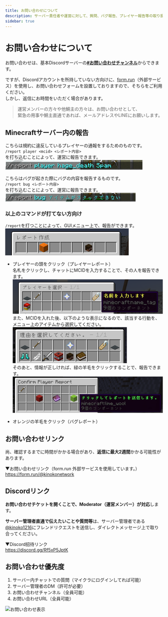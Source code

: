 ```yaml
---
title: お問い合わせについて
description: サーバー責任者や運営に対して、質問、バグ報告、プレイヤー報告等の取り扱いについて
sidebar: true
---
```

# お問い合わせについて
お問い合わせは、基本Discordサーバーの[**#お問い合わせチャンネル**](https://discord.gg/EFaH45YmD2)からできます。

ですが、Discordアカウントを所持していない方向けに、[form.run](https://form.run/@kinokonetwork)（外部サービス）を使用し、お問い合わせフォームを設置しておりますので、そちらをご利用ください。<br>しかし、返信にお時間をいただく場合があります。

> 運営メンバーの方々や他鯖主の方々は、お問い合わせとして、<br>緊急の用事や鯖主直通であれば、メールアドレスやLINEにお願いします。

## Minecraftサーバー内の報告
こちらは規約に違反しているプレイヤーの通報をするためのものです。<br>
`/report player <mcid> <レポート内容>`<br>
を打ち込むことによって、運営に報告できます。
![コマンド_プレイヤーレポート例](../images/cmd_playerReport.png)

こちらはバグが起きた際にバグの内容を報告するものです。<br>
`/report bug <レポート内容>`<br>
を打ち込むことによって、運営に報告できます。<br>
![コマンド_バグレポート例](../images/cmd_bugReport.png)

### 以上のコマンドが打てない方向け
`/report`を打つことによって、GUIメニュー上で、報告ができます。<br>
![レポート作成](../images/cmd_createReport.png)

- プレイヤーの頭をクリック（プレイヤーレポート）<br>
名札をクリックし、チャットにMCIDを入力することで、その人を報告できます。
![レポート作成_プレイヤーレポート1](../images/cmd_playerReport_mcid.png)<br>
また、MCIDを入れた後、以下のような表示になるので、該当する行動を、メニュー上のアイテムから選択してください。
![レポート作成_プレイヤーレポート2](../images/cmd_playerReport_punish.png)<br>
そのあと、情報が正しければ、緑の羊毛をクリックすることで、報告できます。
![レポート作成_プレイヤーレポート3](../images/cmd_playerReport_enter.png)<br>

- オレンジの羊毛をクリック（バグレポート）<br>

## お問い合わせリンク
尚、確認するまでに時間がかかる場合があり、**返信に最大2週間**かかる可能性があります。

▼お問い合わせリンク（form.run 外部サービスを使用しています。）<br>
https://form.run/@kinokonetwork

## Discordリンク
**お問い合わせチケットを開くことで、Moderator（運営メンバー）が対応**します。

**サーバー管理者直通で伝えたいことや質問等**は、サーバー管理者である[@kinoko1216](https://discord.com/users/925245386568896564)にフレンドリクエストを送信し、ダイレクトメッセージ上で取り合ってください。

▼Discord招待リンク<br>
https://discord.gg/Rf5xP5JptK

## お問い合わせ優先度
1. サーバー内チャットでの質問（マイクラにログインしてれば可能）
2. サーバー管理者のDM（許可が必要）
3. お問い合わせチャンネル（全員可能）
4. お問い合わせURL（全員可能）

![お問い合わせ表示](https://media.discordapp.net/attachments/1274694058488369162/1349761767785496699/image.png?ex=67d4efda&is=67d39e5a&hm=298ce2cb56cbf58baea24d23462c5a9a02952278d53ea601a7cc1ca82817bab7&=&format=webp&quality=lossless)